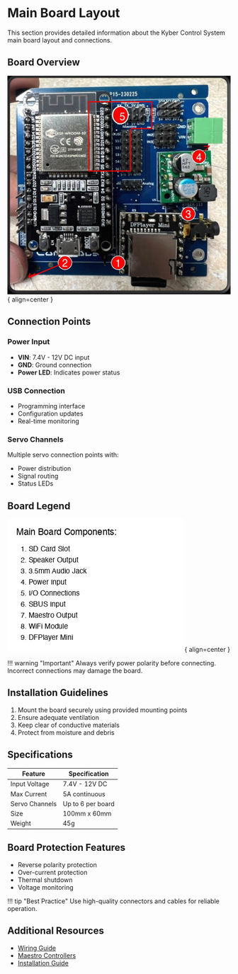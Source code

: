 # Main Board Layout

This section provides detailed information about the Kyber Control System main board layout and connections.

## Board Overview

![Main Board Layout](../../assets/hardware/main_board_layout_annotated.jpg){ align=center }

## Connection Points

### Power Input
- **VIN**: 7.4V - 12V DC input
- **GND**: Ground connection
- **Power LED**: Indicates power status

### USB Connection
- Programming interface
- Configuration updates
- Real-time monitoring

### Servo Channels
Multiple servo connection points with:
- Power distribution
- Signal routing
- Status LEDs

## Board Legend

![Board Legend](../../assets/hardware/main_board_legend.jpg){ align=center }

!!! warning "Important"
    Always verify power polarity before connecting. Incorrect connections may damage the board.

## Installation Guidelines

1. Mount the board securely using provided mounting points
2. Ensure adequate ventilation
3. Keep clear of conductive materials
4. Protect from moisture and debris

## Specifications

| Feature | Specification |
|---------|--------------|
| Input Voltage | 7.4V - 12V DC |
| Max Current | 5A continuous |
| Servo Channels | Up to 6 per board |
| Size | 100mm x 60mm |
| Weight | 45g |

## Board Protection Features

- Reverse polarity protection
- Over-current protection
- Thermal shutdown
- Voltage monitoring

!!! tip "Best Practice"
    Use high-quality connectors and cables for reliable operation.

## Additional Resources

- [Wiring Guide](wiring.md)
- [Maestro Controllers](maestro-controllers.md)
- [Installation Guide](../software/installation.md)